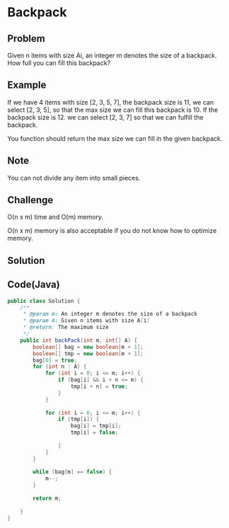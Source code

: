Backpack
===


Problem
-------

Given n items with size Ai, an integer m denotes the size of a backpack. How full you can fill this backpack?

Example
-------

If we have 4 items with size [2, 3, 5, 7], the backpack size is 11, we can select [2, 3, 5], so that the max size we can fill this backpack is 10. If the backpack size is 12. we can select [2, 3, 7] so that we can fulfill the backpack.

You function should return the max size we can fill in the given backpack.

Note
---------

You can not divide any item into small pieces.

Challenge
---------

O(n x m) time and O(m) memory.

O(n x m) memory is also acceptable if you do not know how to optimize memory.

Solution
--------



Code(Java)
----------

```java
public class Solution {
    /**
     * @param m: An integer m denotes the size of a backpack
     * @param A: Given n items with size A[i]
     * @return: The maximum size
     */
    public int backPack(int m, int[] A) {
        boolean[] bag = new boolean[m + 1];
        boolean[] tmp = new boolean[m + 1];
        bag[0] = true;
        for (int n : A) {
            for (int i = 0; i <= m; i++) {
                if (bag[i] && i + n <= m) {
                    tmp[i + n] = true;
                }
            }
            
            for (int i = 0; i <= m; i++) {
                if (tmp[i]) {
                    bag[i] = tmp[i];
                    tmp[i] = false;
                    
                }
            }
        }
        
        while (bag[m] == false) {
            m--;
        }    
        
        return m;
    
    }
}

```